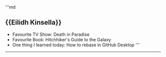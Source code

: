 '''md
## {{Eilidh Kinsella}}

 - Favourite TV Show: Death in Paradise
 - Favourite Book: Hitchhiker's Guide to the Galaxy
 - One thing I learned today: How to rebase in GitHub Desktop
 '''

 ---

 
